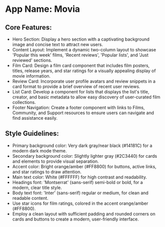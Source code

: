 # **App Name**: Movia

## Core Features:

- Hero Section: Display a hero section with a captivating background image and concise text to attract new users.
- Content Layout: Implement a dynamic two-column layout to showcase 'Popular this week' films, 'Recent reviews', 'Popular lists', and 'Just reviewed' sections.
- Film Card: Design a film card component that includes film posters, titles, release years, and star ratings for a visually appealing display of movie information.
- Review Card: Incorporate user profile avatars and review snippets in a card format to provide a brief overview of recent user reviews.
- List Card: Develop a component for lists that displays the list's title, creator, and basic metadata to allow easy discovery of user-curated film collections.
- Footer Navigation: Create a footer component with links to Films, Community, and Support resources to ensure users can navigate and find assistance easily.

## Style Guidelines:

- Primary background color: Very dark gray/near black (#14181C) for a modern dark mode theme.
- Secondary background color: Slightly lighter gray (#2C3440) for cards and elements to provide visual separation.
- Accent color: Bright orange/amber (#FF8800) for buttons, active links, and star ratings to draw attention.
- Main text color: White (#FFFFFF) for high contrast and readability.
- Headings font: 'Montserrat' (sans-serif) semi-bold or bold, for a modern, clear title style.
- Body text font: 'Inter' (sans-serif) regular or medium, for clean and readable content.
- Use star icons for film ratings, colored in the accent orange/amber (#FF8800).
- Employ a clean layout with sufficient padding and rounded corners on cards and buttons to create a modern, user-friendly interface.